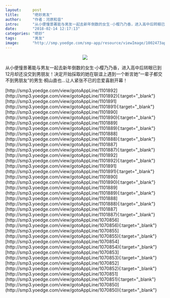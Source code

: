 ```yaml
---
layout:     post
title:      "绝妙男友"
author:     "作者：河原和音"
intro:      "从小便憧景著能与男友一起去新年倒数的女生·小樱乃乃香，进入高中后转眼已到12月却还没交到男朋友！决定开始採取的她在联谊上遇到一个断言她“一辈子都交不到男朋友”的男生·桐山直也…让人紧张不已的恋爱喜剧开幕！"
date:       "2018-02-14 12:17:13"
categories: "绝妙"
tags:       "男友"
image:      "http://smp.yoedge.com/smp-app/resource/viewImage/1002473appline.png"
---
```

<div style="text-align: center">
<p><img src="http://smp.yoedge.com/smp-app/resource/viewImage/1002473appline.png"/></p>
</div>
<p class="post-meta">
<span>从小便憧景著能与男友一起去新年倒数的女生·小樱乃乃香，进入高中后转眼已到12月却还没交到男朋友！决定开始採取的她在联谊上遇到一个断言她“一辈子都交不到男朋友”的男生·桐山直也…让人紧张不已的恋爱喜剧开幕！</span>
</p>
[http://smp3.yoedge.com/view/gotoAppLine/1101892](http://smp3.yoedge.com/view/gotoAppLine/1101892){:target="_blank"}
[http://smp3.yoedge.com/view/gotoAppLine/1101891](http://smp3.yoedge.com/view/gotoAppLine/1101891){:target="_blank"}
[http://smp3.yoedge.com/view/gotoAppLine/1101890](http://smp3.yoedge.com/view/gotoAppLine/1101890){:target="_blank"}
[http://smp3.yoedge.com/view/gotoAppLine/1101889](http://smp3.yoedge.com/view/gotoAppLine/1101889){:target="_blank"}
[http://smp3.yoedge.com/view/gotoAppLine/1101888](http://smp3.yoedge.com/view/gotoAppLine/1101888){:target="_blank"}
[http://smp3.yoedge.com/view/gotoAppLine/1101887](http://smp3.yoedge.com/view/gotoAppLine/1101887){:target="_blank"}
[http://smp3.yoedge.com/view/gotoAppLine/1101892](http://smp3.yoedge.com/view/gotoAppLine/1101892){:target="_blank"}
[http://smp3.yoedge.com/view/gotoAppLine/1101891](http://smp3.yoedge.com/view/gotoAppLine/1101891){:target="_blank"}
[http://smp3.yoedge.com/view/gotoAppLine/1101890](http://smp3.yoedge.com/view/gotoAppLine/1101890){:target="_blank"}
[http://smp3.yoedge.com/view/gotoAppLine/1101889](http://smp3.yoedge.com/view/gotoAppLine/1101889){:target="_blank"}
[http://smp3.yoedge.com/view/gotoAppLine/1101888](http://smp3.yoedge.com/view/gotoAppLine/1101888){:target="_blank"}
[http://smp3.yoedge.com/view/gotoAppLine/1101887](http://smp3.yoedge.com/view/gotoAppLine/1101887){:target="_blank"}
[http://smp3.yoedge.com/view/gotoAppLine/1070856](http://smp3.yoedge.com/view/gotoAppLine/1070856){:target="_blank"}
[http://smp3.yoedge.com/view/gotoAppLine/1070855](http://smp3.yoedge.com/view/gotoAppLine/1070855){:target="_blank"}
[http://smp3.yoedge.com/view/gotoAppLine/1070854](http://smp3.yoedge.com/view/gotoAppLine/1070854){:target="_blank"}
[http://smp3.yoedge.com/view/gotoAppLine/1070853](http://smp3.yoedge.com/view/gotoAppLine/1070853){:target="_blank"}
[http://smp3.yoedge.com/view/gotoAppLine/1070852](http://smp3.yoedge.com/view/gotoAppLine/1070852){:target="_blank"}
[http://smp3.yoedge.com/view/gotoAppLine/1070851](http://smp3.yoedge.com/view/gotoAppLine/1070851){:target="_blank"}
[http://smp3.yoedge.com/view/gotoAppLine/1070850](http://smp3.yoedge.com/view/gotoAppLine/1070850){:target="_blank"}


